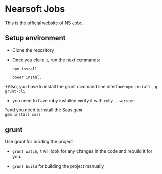 # Nearsoft Jobs

This is the official website of NS Jobs.

## Setup environment

* Clone the repository

* Once you clone it, run the next commands:

  `npm install`

  `bower install`
  
*Also, you have to install the grunt command line interface
  `npm install -g grunt-cli`

* you need to have ruby installed 
  verify it with `ruby --version` 

*and you need to install the Saas gem  
  `gem install sass`


## grunt
Use grunt for building the project

* `grunt watch`, it will look for any changes in the code and rebuild it for you.

* `grunt build` for building the project manually
